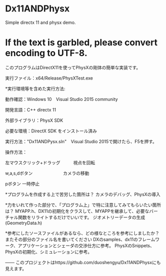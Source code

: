 # Dx11ANDPhysx
Simple directx 11 and physx demo.
# If the text is garbled, please convert encoding to UTF-8.
このプログラムはDirectX11を使ってPhysXの剛体の簡単な実装です。

実行ファイル：x64/Release/PhysXTest.exe

*実行環境等を含めた実行方法:

動作確認：Windows 10　Visual Studio 2015 community

開発言語：C++  directx 11 

外部ライブラリ：PhysX SDK

必要な環境：DirectX SDK をインストール済み

実行方法："Dx11ANDPysx.sln"　Visual Studio 2015で開けたら、F5を押す。

操作方法：

左マウスクリック+ドラッグ　　　視点を回転

w,a,s,dボタン　　　　　　　カメラの移動　　　　　　　　　　

pボタン                   一時停止                

*プログラムを作成する上で苦労した箇所は？
カメラのデバッグ、PhysXの導入

*力をいれて作った部分で、「プログラム上」で特に注意してみてもらいたい箇所は？
MYAPP.h、DX11の初期化をクラスして、MYAPPを継承して、必要なバーチャル関数をリライトするだけでいいです。
ジオメトリーデータの生成(GeometryData.h)

*参考にしたソースファイルがあるなら、どの様なところを参考にしましたか？またその部分のファイル名を書いてください
DXのsamples、dx11のフレームワーク、アプリケーションとシェーダの交渉仕方に参考。
PhysXのSnippets、PhysXの初期化、シミュレーションに参考。

───
このプロジェクトはhttps://github.com/duoshengyu/Dx11ANDPhysxにも見えます。